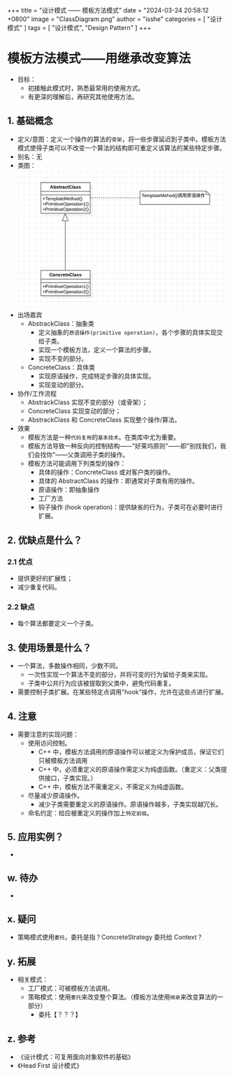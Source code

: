 +++
title = "设计模式 —— 模板方法模式"
date = "2024-03-24 20:58:12 +0800"
image = "ClassDiagram.png"
author = "isshe"
categories = [ "设计模式" ]
tags = [ "设计模式", "Design Pattern" ]
+++


# 模板方法模式——用继承改变算法
* 目标：
    * 初接触此模式时，熟悉最常用的使用方式。
    * 有更深的理解后，再研究其他使用方法。
## 1. 基础概念
* 定义/意图：定义一个操作的算法的`骨架`，将一些步骤延迟到子类中。模板方法模式使得子类可以不改变一个算法的结构即可重定义该算法的某些特定步骤。
* 别名：无
* 类图：
![类图](ClassDiagram.png)
* 出场嘉宾
    * AbstrackClass：抽象类
        * 定义抽象的`原语操作(primitive operation)`，各个步骤的具体实现交给子类。
        * 实现一个模板方法，定义一个算法的步骤。
        * 实现不变的部分。
    * ConcreteClass：具体类
        * 实现原语操作，完成特定步骤的具体实现。
        * 实现变动的部分。
* 协作/工作流程
    * AbstrackClass 实现不变的部分（或骨架）；
    * ConcreteClass 实现变动的部分；
    * AbstrackClass 和 ConcreteClass 实现整个操作/算法。
* 效果
    * 模板方法是一种`代码复用`的`基本技术`。在类库中尤为重要。
    * 模板方法导致一种反向的控制结构——"好莱坞原则"——即"别找我们，我们会找你"——父类调用子类的操作。
    * 模板方法可能调用下列类型的操作：
        * 具体的操作：ConcreteClass 或对客户类的操作。
        * 具体的 AbstractClass 的操作：即通常对子类有用的操作。
        * 原语操作：即抽象操作
        * 工厂方法
        * 钩子操作 (hook operation)：提供缺省的行为，子类可在必要时进行扩展。

## 2. 优缺点是什么？
### 2.1 优点
* 提供更好的扩展性；
* 减少重复代码。


### 2.2 缺点
* 每个算法都要定义一个子类。


## 3. 使用场景是什么？
* 一个算法，多数操作相同，少数不同。
    * 一次性实现一个算法不变的部分，并将可变的行为留给子类来实现。
    * 子类中公共行为应该被提取到父类中，避免代码重复。
* 需要控制子类扩展。在某些特定点调用"hook"操作，允许在这些点进行扩展。

## 4. 注意
* 需要注意的实现问题：
    * 使用访问控制。
        * C++ 中，模板方法调用的原语操作可以被定义为保护成员，保证它们只被模板方法调用
        * C++ 中，必须重定义的原语操作需定义为纯虚函数。（重定义：父类提供接口，子类实现。）
        * C++ 中，模板方法不需重定义，不需定义为纯虚函数。
    * 尽量减少原语操作。
        * 减少子类需要重定义的原语操作。原语操作越多，子类实现越冗长。
    * 命名约定：给应被重定义的操作加上`特定前缀`。


## 5. 应用实例？
* 

## w. 待办
* 

## x. 疑问
* 策略模式使用`委托`，委托是指？ConcreteStrategy 委托给 Context？

## y. 拓展
* 相关模式：
    * 工厂模式：可被模板方法调用。
    * 策略模式：使用`委托`来改变整个算法。（模板方法使用`继承`来改变算法的一部分）
        * 委托【？？？】

## z. 参考
* 《设计模式：可复用面向对象软件的基础》
* 《Head First 设计模式》

